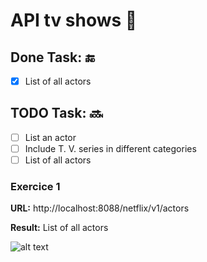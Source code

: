 # API tv shows :ledger:
## Done Task: :end: 
- [x] List of all actors
## TODO Task: :soon:
- [ ] List an actor
- [ ] Include T. V. series in different categories
- [ ] List of all actors
### Exercice 1
  **URL:** http://localhost:8088/netflix/v1/actors
  
  **Result:** List of all actors
  
  
![alt text](https://i.ibb.co/xh34YrR/Screenshot-1.png)

